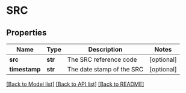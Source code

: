 # SRC

## Properties
Name | Type | Description | Notes
------------ | ------------- | ------------- | -------------
**src** | **str** | The SRC reference code | [optional] 
**timestamp** | **str** | The date stamp of the SRC | [optional] 

[[Back to Model list]](../README.md#documentation-for-models) [[Back to API list]](../README.md#documentation-for-api-endpoints) [[Back to README]](../README.md)


